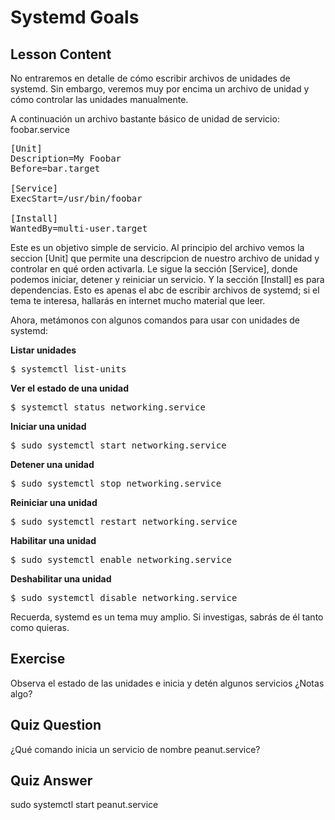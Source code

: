 # Systemd Goals

## Lesson Content

No entraremos en detalle de cómo escribir archivos de unidades de systemd. Sin embargo, veremos muy por encima un archivo de unidad y cómo controlar las unidades manualmente.

A continuación un archivo bastante básico de unidad de servicio: foobar.service

<pre>
[Unit]
Description=My Foobar
Before=bar.target

[Service]
ExecStart=/usr/bin/foobar

[Install]
WantedBy=multi-user.target
</pre>

Este es un objetivo simple de servicio. Al principio del archivo vemos la seccion [Unit] que permite una descripcion de nuestro archivo de unidad y controlar en qué orden activarla. Le sigue la sección [Service], donde podemos iniciar, detener y reiniciar un servicio. Y la sección [Install] es para dependencias. Esto es apenas el abc de escribir archivos de systemd; si el tema te interesa, hallarás en internet mucho material que leer.

Ahora, metámonos con algunos comandos para usar con unidades de systemd:

<b>Listar unidades</b>

<pre>$ systemctl list-units</pre>

<b>Ver el estado de una unidad</b>

<pre>$ systemctl status networking.service</pre>

<b>Iniciar una unidad</b>

<pre>$ sudo systemctl start networking.service</pre>

<b>Detener una unidad</b>

<pre>$ sudo systemctl stop networking.service</pre>

<b>Reiniciar una unidad</b>

<pre>$ sudo systemctl restart networking.service</pre>

<b>Habilitar una unidad</b>

<pre>$ sudo systemctl enable networking.service</pre>

<b>Deshabilitar una unidad</b>

<pre>$ sudo systemctl disable networking.service</pre>

Recuerda, systemd es un tema muy amplio. Si investigas, sabrás de él tanto como quieras.

## Exercise

Observa el estado de las unidades e inicia y detén algunos servicios ¿Notas algo?

## Quiz Question

¿Qué comando inicia un servicio de nombre peanut.service?

## Quiz Answer

sudo systemctl start peanut.service
